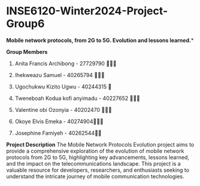 # INSE6120-Winter2024-Project-Group6
**Mobile network protocols, from 2G to 5G. Evolution and lessons learned.***


**Group Members**
1. Anita Francis Archibong - 27729790 👩🏽‍💻
   
2. Ihekweazu Samuel - 40265794 👩🏽‍🚀

3. Ugochukwu Kizito Ugwu - 40244315 👨
   
4. Tweneboah Kodua kofi anyimadu - 40227652 👨🏽‍✈️

5. Valentine obi Ozonyia - 40202470 🤵🏾‍♂️

6. Okoye Elvis Emeka -  40274904🧑🏾‍🚒

7. Josephine Famiyeh - 40262544👩🏽


**Project Description**
The Mobile Network Protocols Evolution project aims to provide a comprehensive exploration of the evolution of mobile network protocols from 2G to 5G, highlighting key advancements, lessons learned, and the impact on the telecommunications landscape. This project is a valuable resource for developers, researchers, and enthusiasts seeking to understand the intricate journey of mobile communication technologies.
